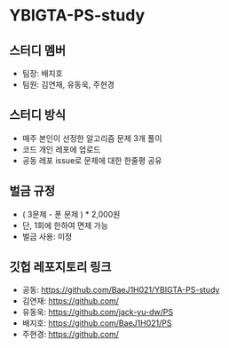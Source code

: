 # YBIGTA-PS-study

## 스터디 멤버
- 팀장: 배지호
- 팀원: 김연재, 유동욱, 주현경

## 스터디 방식
- 매주 본인이 선정한 알고리즘 문제 3개 풀이
- 코드 개인 레포에 업로드
- 공동 레포 issue로 문제에 대한 한줄평 공유

## 벌금 규정
- ( 3문제 - 푼 문제 ) * 2,000원
- 단, 1회에 한하여 면제 가능
- 벌금 사용: 미정

## 깃헙 레포지토리 링크
- 공동: https://github.com/BaeJ1H021/YBIGTA-PS-study
- 김연재: https://github.com/
- 유동욱: https://github.com/jack-yu-dw/PS
- 배지호: https://github.com/BaeJ1H021/PS
- 주현경: https://github.com/
